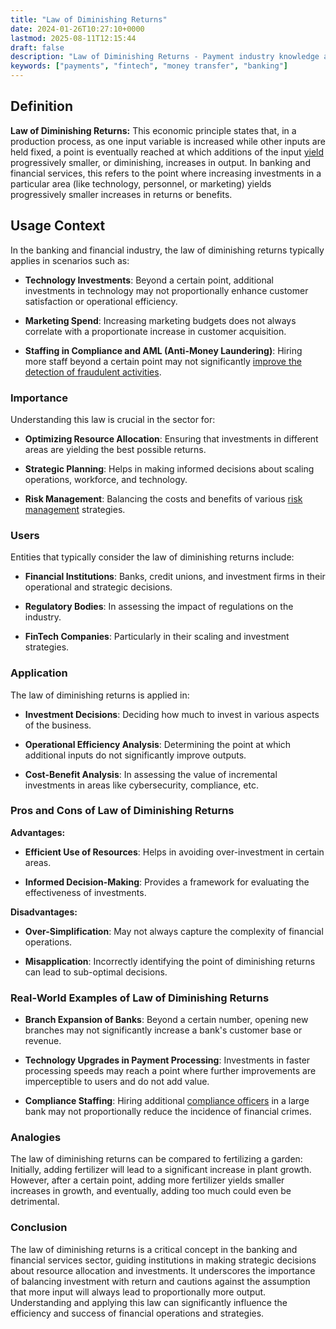 ```yaml
---
title: "Law of Diminishing Returns"
date: 2024-01-26T10:27:10+0000
lastmod: 2025-08-11T12:15:44
draft: false
description: "Law of Diminishing Returns - Payment industry knowledge and insights"
keywords: ["payments", "fintech", "money transfer", "banking"]
---
```


## Definition

**Law of Diminishing Returns:** This economic principle states that, in a production process, as one input variable is increased while other inputs are held fixed, a point is eventually reached at which additions of the input [yield](https://faisalkhanllc.xyz/resources/payments-wiki/y/yield/) progressively smaller, or diminishing, increases in output. In banking and financial services, this refers to the point where increasing investments in a particular area (like technology, personnel, or marketing) yields progressively smaller increases in returns or benefits.

## Usage Context

In the banking and financial industry, the law of diminishing returns typically applies in scenarios such as:

- **Technology Investments**: Beyond a certain point, additional investments in technology may not proportionally enhance customer satisfaction or operational efficiency.

- **Marketing Spend**: Increasing marketing budgets does not always correlate with a proportionate increase in customer acquisition.

- **Staffing in Compliance and AML (Anti-Money Laundering)**: Hiring more staff beyond a certain point may not significantly [improve the detection of fraudulent activities](https://faisalkhanllc.xyz/resources/payments-wiki/a/anti-money-laundering-aml/).

### Importance

Understanding this law is crucial in the sector for:

- **Optimizing Resource Allocation**: Ensuring that investments in different areas are yielding the best possible returns.

- **Strategic Planning**: Helps in making informed decisions about scaling operations, workforce, and technology.

- **Risk Management**: Balancing the costs and benefits of various [risk management](https://faisalkhanllc.xyz/resources/payments-wiki/r/risk-reduction/) strategies.

### Users

Entities that typically consider the law of diminishing returns include:

- **Financial Institutions**: Banks, credit unions, and investment firms in their operational and strategic decisions.

- **Regulatory Bodies**: In assessing the impact of regulations on the industry.

- **FinTech Companies**: Particularly in their scaling and investment strategies.

### Application

The law of diminishing returns is applied in:

- **Investment Decisions**: Deciding how much to invest in various aspects of the business.

- **Operational Efficiency Analysis**: Determining the point at which additional inputs do not significantly improve outputs.

- **Cost-Benefit Analysis**: In assessing the value of incremental investments in areas like cybersecurity, compliance, etc.

### Pros and Cons of Law of Diminishing Returns

**Advantages:**

- **Efficient Use of Resources**: Helps in avoiding over-investment in certain areas.

- **Informed Decision-Making**: Provides a framework for evaluating the effectiveness of investments.

**Disadvantages:**

- **Over-Simplification**: May not always capture the complexity of financial operations.

- **Misapplication**: Incorrectly identifying the point of diminishing returns can lead to sub-optimal decisions.

### Real-World Examples of Law of Diminishing Returns

- **Branch Expansion of Banks**: Beyond a certain number, opening new branches may not significantly increase a bank's customer base or revenue.

- **Technology Upgrades in Payment Processing**: Investments in faster processing speeds may reach a point where further improvements are imperceptible to users and do not add value.

- **Compliance Staffing**: Hiring additional [compliance officers](https://faisalkhanllc.xyz/resources/payments-wiki/c/compliance-officer/) in a large bank may not proportionally reduce the incidence of financial crimes.

### Analogies

The law of diminishing returns can be compared to fertilizing a garden: Initially, adding fertilizer will lead to a significant increase in plant growth. However, after a certain point, adding more fertilizer yields smaller increases in growth, and eventually, adding too much could even be detrimental.

### Conclusion

The law of diminishing returns is a critical concept in the banking and financial services sector, guiding institutions in making strategic decisions about resource allocation and investments. It underscores the importance of balancing investment with return and cautions against the assumption that more input will always lead to proportionally more output. Understanding and applying this law can significantly influence the efficiency and success of financial operations and strategies.